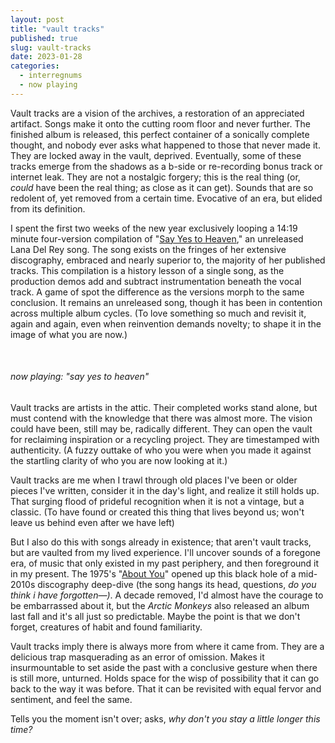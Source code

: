 ```yaml
---
layout: post
title: "vault tracks"
published: true
slug: vault-tracks
date: 2023-01-28
categories:
  - interregnums
  - now playing
---
```


Vault tracks are a vision of the archives, a restoration of an appreciated artifact. Songs make it onto the cutting room floor and never further. The finished album is released, this perfect container of a sonically complete thought, and nobody ever asks what happened to those that never made it. They are locked away in the vault, deprived. Eventually, some of these tracks emerge from the shadows as a b-side or re-recording bonus track or internet leak. They are not a nostalgic forgery; this is the real thing (or, *could* have been the real thing; as close as it can get). Sounds that are so redolent of, yet removed from a certain time. Evocative of an era, but elided from its definition. 

I spent the first two weeks of the new year exclusively looping a 14:19 minute four-version compilation of "[Say Yes to Heaven](https://www.youtube.com/watch?v=7WSvpw_XOUk&list=RD7WSvpw_XOUk)," an unreleased Lana Del Rey song. The song exists on the fringes of her extensive discography, embraced and nearly superior to, the majority of her published tracks. This compilation is a history lesson of a single song, as the production demos add and subtract instrumentation beneath the vocal track. A game of spot the difference as the versions morph to the same conclusion. It remains an unreleased song, though it has been in contention across multiple album cycles. (To love something so much and revisit it, again and again, even when reinvention demands novelty; to shape it in the image of what you are now.)

<br />

###### now playing: "say yes to heaven"

<!--more-->

Vault tracks are artists in the attic. Their completed works stand alone, but must contend with the knowledge that there was almost more. The vision could have been, still may be, radically different. They can open the vault for reclaiming inspiration or a recycling project. They are timestamped with authenticity. (A fuzzy outtake of who you were when you made it against the startling clarity of who you are now looking at it.)

Vault tracks are me when I trawl through old places I've been or older pieces I've written, consider it in the day's light, and realize it still holds up. That surging flood of prideful recognition when it is not a vintage, but a classic. (To have found or created this thing that lives beyond us; won't leave us behind even after we have left)

But I also do this with songs already in existence; that aren't vault tracks, but are vaulted from my lived experience. I'll uncover sounds of a foregone era, of music that only existed in my past periphery, and then foreground it in my present. The 1975's "[About You](https://www.youtube.com/watch?v=28Lj4qt3lCc)" opened up this black hole of a mid-2010s discography deep-dive (the song hangs its head, questions, *do you think i have forgotten—)*. A decade removed, I'd almost have the courage to be embarrassed about it, but the *Arctic Monkeys* also released an album last fall and it's all just so predictable. Maybe the point is that we don't forget, creatures of habit and found familiarity. 

Vault tracks imply there is always more from where it came from. They are a delicious trap masquerading as an error of omission. Makes it insurmountable to set aside the past with a conclusive gesture when there is still more, unturned. Holds space for the wisp of possibility that it can go back to the way it was before. That it can be revisited with equal fervor and sentiment, and feel the same.

Tells you the moment isn't over; asks, *why don't you stay a little longer this time?*